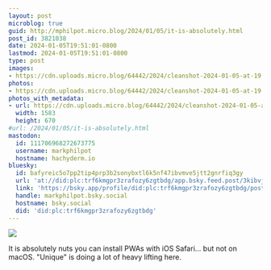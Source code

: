```yaml
---
layout: post
microblog: true
guid: http://mphilpot.micro.blog/2024/01/05/it-is-absolutely.html
post_id: 3821038
date: 2024-01-05T19:51:01-0800
lastmod: 2024-01-05T19:51:01-0800
type: post
images:
- https://cdn.uploads.micro.blog/64442/2024/cleanshot-2024-01-05-at-19.48.582x.jpg
photos:
- https://cdn.uploads.micro.blog/64442/2024/cleanshot-2024-01-05-at-19.48.582x.jpg
photos_with_metadata:
- url: https://cdn.uploads.micro.blog/64442/2024/cleanshot-2024-01-05-at-19.48.582x.jpg
  width: 1583
  height: 670
#url: /2024/01/05/it-is-absolutely.html
mastodon:
  id: 111706968272673775
  username: markphilpot
  hostname: hachyderm.io
bluesky:
  id: bafyreic5o7pp2tip4prp3b2sonybxtl6k5nf47ibvmve5jtt2gnrfiq3gy
  url: 'at://did:plc:trf6kmgpr3zrafozy6zgtbdg/app.bsky.feed.post/3kibvjy3qe22s'
  link: 'https://bsky.app/profile/did:plc:trf6kmgpr3zrafozy6zgtbdg/post/3kibvjy3qe22s'
  handle: markphilpot.bsky.social
  hostname: bsky.social
  did: 'did:plc:trf6kmgpr3zrafozy6zgtbdg'
---
```

![](https://micro.markphilpot.com/uploads/2024/cleanshot-2024-01-05-at-19.48.582x.jpg)

It is absolutely nuts you can install PWAs with iOS Safari... but not on macOS. "Unique" is doing a lot of heavy lifting here.

